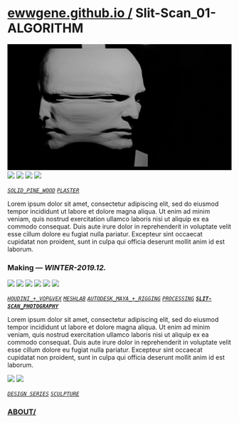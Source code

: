 
# [ewwgene.github.io /](https://ewwgene.github.io/) Slit-Scan_01-ALGORITHM

[![Slit-Scan_01-ALGORITHM](/100.jpg)](https://ewwgene.github.io/Slit-Scan_01-ALGORITHM/Carousel)<a id="110" href="https://ewwgene.github.io/Slit-Scan_01-ALGORITHM/Carousel/#110"><img src="https://ewwgene.github.io/Slit-Scan_01-ALGORITHM/110.jpg" height="66"></a> <a id="111" href="https://ewwgene.github.io/Slit-Scan_01-ALGORITHM/Carousel/#111"><img src="https://ewwgene.github.io/Slit-Scan_01-ALGORITHM/111.jpg" height="66"></a> <a id="113" href="https://ewwgene.github.io/Slit-Scan_01-ALGORITHM/Carousel/#113"><img src="https://ewwgene.github.io/Slit-Scan_01-ALGORITHM/113.jpg" height="66"></a> <a id="115" href="https://ewwgene.github.io/Slit-Scan_01-ALGORITHM/Carousel/#115"><img src="https://ewwgene.github.io/Slit-Scan_01-ALGORITHM/115.jpg" height="66"></a> <a id="text">&#160;</a>

[_`SOLID_PINE_WOOD`_](https://ewwgene.github.io) [_`PLASTER`_](https://ewwgene.github.io) 

Lorem ipsum dolor sit amet, consectetur adipiscing elit, sed do eiusmod tempor incididunt ut labore et dolore magna aliqua. Ut enim ad minim veniam, quis nostrud exercitation ullamco laboris nisi ut aliquip ex ea commodo consequat. Duis aute irure dolor in reprehenderit in voluptate velit esse cillum dolore eu fugiat nulla pariatur. Excepteur sint occaecat cupidatat non proident, sunt in culpa qui officia deserunt mollit anim id est laborum.

### Making — _WINTER-2019.12._
<a id="303m" href="https://ewwgene.github.io/Slit-Scan_01-ALGORITHM/Carousel/#303m"><img src="https://ewwgene.github.io/Slit-Scan_01-ALGORITHM/Making/303.jpg" height="66"></a> <a id="305m" href="https://ewwgene.github.io/Slit-Scan_01-ALGORITHM/Carousel/#305m"><img src="https://ewwgene.github.io/Slit-Scan_01-ALGORITHM/Making/305.jpg" height="66"></a> <a id="306m" href="https://ewwgene.github.io/Slit-Scan_01-ALGORITHM/Carousel/#306m"><img src="https://ewwgene.github.io/Slit-Scan_01-ALGORITHM/Making/306.jpg" height="66"></a> <a id="307m" href="https://ewwgene.github.io/Slit-Scan_01-ALGORITHM/Carousel/#307m"><img src="https://ewwgene.github.io/Slit-Scan_01-ALGORITHM/Making/307.jpg" height="66"></a> <a id="309m" href="https://ewwgene.github.io/Slit-Scan_01-ALGORITHM/Carousel/#309m"><img src="https://ewwgene.github.io/Slit-Scan_01-ALGORITHM/Making/309.jpg" height="66"></a> <a id="400m" href="https://ewwgene.github.io/Slit-Scan_01-ALGORITHM/Carousel/#400m"><img src="https://ewwgene.github.io/Slit-Scan_01-ALGORITHM/Making/400.gif" height="66"></a>  

[_`HOUDINI_+_VOP&VEX`_](https://ewwgene.github.io) [_`MESHLAB`_](https://ewwgene.github.io) [_`AUTODESK_MAYA_+_RIGGING`_](https://ewwgene.github.io) [_`PROCESSING`_](https://ewwgene.github.io)  [_**`SLIT-SCAN_PHOTOGRAPHY`**_](https://ewwgene.github.io) 

Lorem ipsum dolor sit amet, consectetur adipiscing elit, sed do eiusmod tempor incididunt ut labore et dolore magna aliqua. Ut enim ad minim veniam, quis nostrud exercitation ullamco laboris nisi ut aliquip ex ea commodo consequat. Duis aute irure dolor in reprehenderit in voluptate velit esse cillum dolore eu fugiat nulla pariatur. Excepteur sint occaecat cupidatat non proident, sunt in culpa qui officia deserunt mollit anim id est laborum.

<a id="304" href="https://ewwgene.github.io/Slit-Scan_01-ALGORITHM/Carousel/#304"><img src="https://ewwgene.github.io/Slit-Scan_01-ALGORITHM/304.jpg" height="66"></a> <a id="305" href="https://ewwgene.github.io/Slit-Scan_01-ALGORITHM/Carousel/#305"><img src="https://ewwgene.github.io/Slit-Scan_01-ALGORITHM/305.jpg" height="66"></a> 

[_`DESIGN SERIES`_](https://ewwgene.github.io) [_`SCULPTURE`_](https://ewwgene.github.io) 

### [ABOUT/](https://ewwgene.github.io/) 
